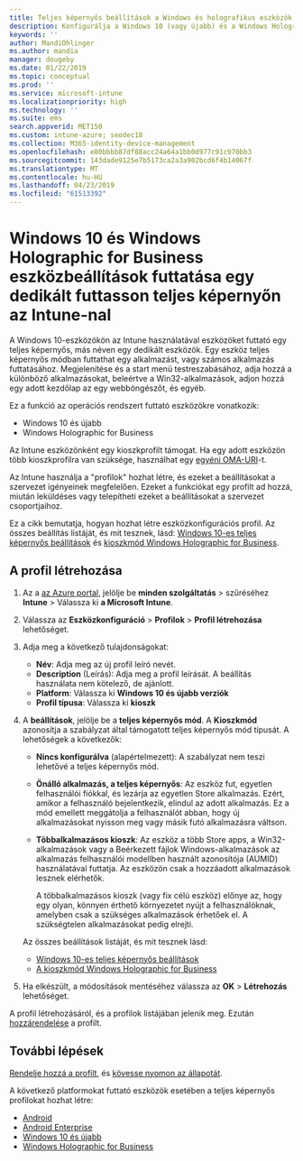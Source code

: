 ```yaml
---
title: Teljes képernyős beállítások a Windows és holografikus eszközök Microsoft Intune - Azure-ban |} A Microsoft Docs
description: Konfigurálja a Windows 10 (vagy újabb) és a Windows Holographic for Business Egyalkalmazásos és többalkalmazásos kioszk eszközöket, a start menü testreszabásához, alkalmazások hozzáadása, megjelenítése a tálcán és egy webes böngésző konfigurálása a Microsoft Intune-ban.
keywords: ''
author: MandiOhlinger
ms.author: mandia
manager: dougeby
ms.date: 01/22/2019
ms.topic: conceptual
ms.prod: ''
ms.service: microsoft-intune
ms.localizationpriority: high
ms.technology: ''
ms.suite: ems
search.appverid: MET150
ms.custom: intune-azure; seodec18
ms.collection: M365-identity-device-management
ms.openlocfilehash: e80bbbb87df88acc24a64a1bb0d977c91c970bb3
ms.sourcegitcommit: 143dade9125e7b5173ca2a3a902bcd6f4b14067f
ms.translationtype: MT
ms.contentlocale: hu-HU
ms.lasthandoff: 04/23/2019
ms.locfileid: "61513392"
---
```

# <a name="windows-10-and-windows-holographic-for-business-device-settings-to-run-as-a-dedicated-kiosk-using-intune"></a>Windows 10 és Windows Holographic for Business eszközbeállítások futtatása egy dedikált futtasson teljes képernyőn az Intune-nal

A Windows 10-eszközökön az Intune használatával eszközöket futtató egy teljes képernyős, más néven egy dedikált eszközök. Egy eszköz teljes képernyős módban futtathat egy alkalmazást, vagy számos alkalmazás futtatásához. Megjelenítése és a start menü testreszabásához, adja hozzá a különböző alkalmazásokat, beleértve a Win32-alkalmazások, adjon hozzá egy adott kezdőlap az egy webböngészőt, és egyéb. 

Ez a funkció az operációs rendszert futtató eszközökre vonatkozik:

- Windows 10 és újabb
- Windows Holographic for Business

Az Intune eszközönként egy kioszkprofilt támogat. Ha egy adott eszközön több kioszkprofilra van szüksége, használhat egy [egyéni OMA-URI](custom-settings-windows-10.md)-t.

Az Intune használja a "profilok" hozhat létre, és ezeket a beállításokat a szervezet igényeinek megfelelően. Ezeket a funkciókat egy profilt ad hozzá, miután leküldéses vagy telepítheti ezeket a beállításokat a szervezet csoportjaihoz.

Ez a cikk bemutatja, hogyan hozhat létre eszközkonfigurációs profil. Az összes beállítás listáját, és mit tesznek, lásd: [Windows 10-es teljes képernyős beállítások](kiosk-settings-windows.md) és [kioszkmód Windows Holographic for Business](kiosk-settings-holographic.md).

## <a name="create-the-profile"></a>A profil létrehozása

1. Az a [az Azure portal](https://portal.azure.com), jelölje be **minden szolgáltatás** > szűréséhez **Intune** > Válassza ki **a Microsoft Intune**.
2. Válassza az **Eszközkonfiguráció** > **Profilok** > **Profil létrehozása** lehetőséget.
3. Adja meg a következő tulajdonságokat:

   - **Név**: Adja meg az új profil leíró nevét.
   - **Description** (Leírás): Adja meg a profil leírását. A beállítás használata nem kötelező, de ajánlott.
   - **Platform**: Válassza ki **Windows 10 és újabb verziók**
   - **Profil típusa**: Válassza ki **kioszk**

4. A **beállítások**, jelölje be a **teljes képernyős mód**. A **Kioszkmód** azonosítja a szabályzat által támogatott teljes képernyős mód típusát. A lehetőségek a következők:

    - **Nincs konfigurálva** (alapértelmezett): A szabályzat nem teszi lehetővé a teljes képernyős mód.
    - **Önálló alkalmazás, a teljes képernyős**: Az eszköz fut, egyetlen felhasználói fiókkal, és lezárja az egyetlen Store alkalmazás. Ezért, amikor a felhasználó bejelentkezik, elindul az adott alkalmazás. Ez a mód emellett meggátolja a felhasználót abban, hogy új alkalmazásokat nyisson meg vagy másik futó alkalmazásra váltson.
    - **Többalkalmazásos kioszk**: Az eszköz a több Store apps, a Win32-alkalmazások vagy a Beérkezett fájlok Windows-alkalmazások az alkalmazás felhasználói modellben használt azonosítója (AUMID) használatával futtatja. Az eszközön csak a hozzáadott alkalmazások lesznek elérhetők.

        A többalkalmazásos kioszk (vagy fix célú eszköz) előnye az, hogy egy olyan, könnyen érthető környezetet nyújt a felhasználóknak, amelyben csak a szükséges alkalmazások érhetőek el. A szükségtelen alkalmazásokat pedig elrejti.

    Az összes beállítások listáját, és mit tesznek lásd:
      - [Windows 10-es teljes képernyős beállítások](kiosk-settings-windows.md)
      - [A kioszkmód Windows Holographic for Business](kiosk-settings-holographic.md)

5. Ha elkészült, a módosítások mentéséhez válassza az **OK** > **Létrehozás** lehetőséget. 

A profil létrehozásáról, és a profilok listájában jelenik meg. Ezután [hozzárendelése](device-profile-assign.md) a profilt.

## <a name="next-steps"></a>További lépések

[Rendelje hozzá a profilt](device-profile-assign.md), és [kövesse nyomon az állapotát](device-profile-monitor.md).

A következő platformokat futtató eszközök esetében a teljes képernyős profilokat hozhat létre:
- [Android](device-restrictions-android.md#kiosk)
- [Android Enterprise](device-restrictions-android-for-work.md#dedicated-device-settings)
- [Windows 10 és újabb](kiosk-settings-windows.md)
- [Windows Holographic for Business](kiosk-settings-holographic.md)
